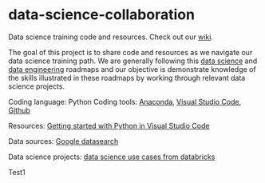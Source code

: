 # data-science-collaboration
Data science training code and resources. Check out our [wiki](https://github.com/galileia/data-science-collaboration/wiki).

The goal of this project is to share code and resources as we navigate our data science training path. 
We are generally following this [data science](https://github.com/boringPpl/data-science-roadmap) and [data engineering](https://github.com/boringPpl/data-engineer-roadmap) roadmaps and our objective is demonstrate knowledge of the skills illustrated in these roadmaps by working through relevant data science projects. 

Coding language: Python 
Coding tools: [Anaconda](https://www.anaconda.com/products/individual), [Visual Studio Code](https://code.visualstudio.com), [Github](https://github.com)

Resources: [Getting started with Python in Visual Studio Code](https://youtu.be/7EXd4_ttIuw)

Data sources: [Google datasearch](https://datasetsearch.research.google.com)

Data science projects: [data science use cases from databricks](https://databricks.com/p/ebook/the-big-book-of-data-science-use-cases)

Test1